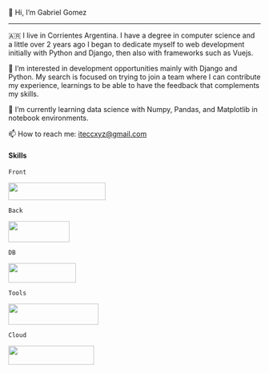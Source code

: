 👋 Hi, I’m Gabriel Gomez

---

🇦🇷 I live in Corrientes Argentina. I have a degree in computer science and a little over 2 years ago I began to dedicate myself to web development initially with Python and Django, then also with frameworks such as Vuejs. 

👀 I’m interested in development opportunities mainly with Django and Python. My search is focused on trying to join a team where I can contribute my experience, learnings to be able to have the feedback that complements my skills.

🌱 I’m currently learning data science with Numpy, Pandas, and Matplotlib in notebook environments.

📫 How to reach me: iteccxyz@gmail.com

#### Skills

```Front``` 

<img src="https://github.com/iteccxzy/iteccxzy/blob/main/Front1.png/" width="194" height="35" />
	
	
```Back```

<img src="https://github.com/iteccxzy/iteccxzy/blob/main/back1.png/" width="122" height="42" />

```DB```
  
  <img src="https://github.com/iteccxzy/iteccxzy/blob/main/db.png/" width="135" height="39" />
  
  
```Tools```
  
  <img src="https://github.com/iteccxzy/iteccxzy/blob/main/tools.png/" width="180" height="42" />
  
  
```Cloud```
  
  <img src="https://github.com/iteccxzy/iteccxzy/blob/main/cloud.png/" width="171" height="38" />
